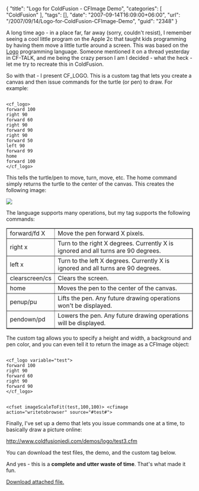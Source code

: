 {
	"title": "Logo for ColdFusion - CFImage Demo",
	"categories": [
		"ColdFusion"
	],
	"tags": [],
	"date": "2007-09-14T16:09:00+06:00",
	"url": "/2007/09/14/Logo-for-ColdFusion-CFImage-Demo",
	"guid": "2348"
}

A long time ago - in a place far, far away (sorry, couldn't resist), I remember seeing a cool little program on the Apple 2c that taught kids programming by having them move a little turtle around a screen. This was based on the <a href="http://en.wikipedia.org/wiki/Logo_%28programming_language%29">Logo</a> programming language. Someone mentioned it on a thread yesterday in CF-TALK, and me being the crazy person I am I decided - what the heck - let me try to recreate this in ColdFusion.

So with that - I present CF_LOGO. This is a custom tag that lets you create a canvas and then issue commands for the turtle (or pen) to draw. For example:

<code>
&lt;cf_logo&gt;
forward 100
right 90
forward 60
right 90
forward 90
right 90
forward 50
left 90
forward 99
home
forward 100
&lt;/cf_logo&gt;
</code>

This tells the turtle/pen to move, turn, move, etc. The home command simply returns the turtle to the center of the canvas. This creates the following image:

<img src="https://static.raymondcamden.com/images/turtle1.png">

The language supports many operations, but my tag supports the following commands:

<p>
<table border="1" cellpadding="5">
<tr>
	<td>forward/fd X</td>
	<td>Move the pen forward X pixels.</td>
</tr>
<tr>
	<td>right x</td>
	<td>Turn to the right X degrees. Currently X is ignored and all turns are 90 degrees.</td>
</tr>
<tr>
	<td>left x</td>
	<td>Turn to the left X degrees. Currently X is ignored and all turns are 90 degrees.</td>
</tr>
<tr>
	<td>clearscreen/cs</td>
	<td>Clears the screen.</td>
</tr>
<tr>
	<td>home</td>
	<td>Moves the pen to the center of the canvas.</td>
</tr>
<tr>
	<td>penup/pu</td>
	<td>Lifts the pen. Any future drawing operations won't be displayed.</td>
</tr>
<tr>
	<td>pendown/pd</td>
	<td>Lowers the pen. Any future drawing operations will be displayed.</td>
</tr>
</table>

The custom tag allows you to specify a height and width, a background and pen color, and you can even tell it to return the image as a CFImage object:

<code>
&lt;cf_logo variable="test"&gt;
forward 100
right 90
forward 60
right 90
forward 90
&lt;/cf_logo&gt;

&lt;cfset imageScaleToFit(test,100,100)&gt;
&lt;cfimage action="writetobrowser" source="#test#"&gt;
</code>

Finally, I've set up a demo that lets you issue commands one at a time, to basically draw a picture online:

<a href="http://www.coldfusionjedi.com/demos/logo/test3.cfm">http://www.coldfusionjedi.com/demos/logo/test3.cfm</a>

You can download the test files, the demo, and the custom tag below. 

And yes - this is a <b>complete and utter waste of time</b>. That's what made it fun.<p><a href='enclosures/D%3A%5Chosts%5Cwww%2Ecoldfusionjedi%2Ecom%5Cenclosures%2Flogo%2Ezip'>Download attached file.</a></p>